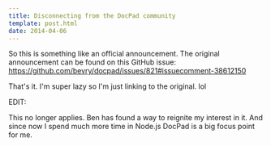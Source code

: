 ```yaml
---
title: Disconnecting from the DocPad community
template: post.html
date: 2014-04-06
---
```


So this is something like an official announcement. The original announcement
can be found on this GitHub issue:
<https://github.com/bevry/docpad/issues/821#issuecomment-38612150>

That's it. I'm super lazy so I'm just linking to the original. lol

EDIT:

This no longer applies. Ben has found a way to reignite my interest in it.  And
since now I spend much more time in Node.js DocPad is a big focus point for me.
